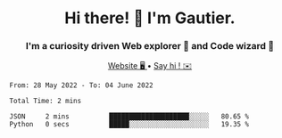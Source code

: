 <h1 align="center">Hi there! 👋 I'm Gautier.</h1>
<h3 align="center">I'm a curiosity driven Web explorer 🚀 and Code wizard 🧙</h3>

<p align="center">
  <a href="http://xisabla.pro">Website 🖥️ </a> •
  <a href="mailto:xisabla.dev@gmail.com">Say hi ! ✉️</a>
</p>

<!--START_SECTION:waka-->

```text
From: 28 May 2022 - To: 04 June 2022

Total Time: 2 mins

JSON     2 mins          ████████████████████░░░░░   80.65 %
Python   0 secs          █████░░░░░░░░░░░░░░░░░░░░   19.35 %
```

<!--END_SECTION:waka-->
